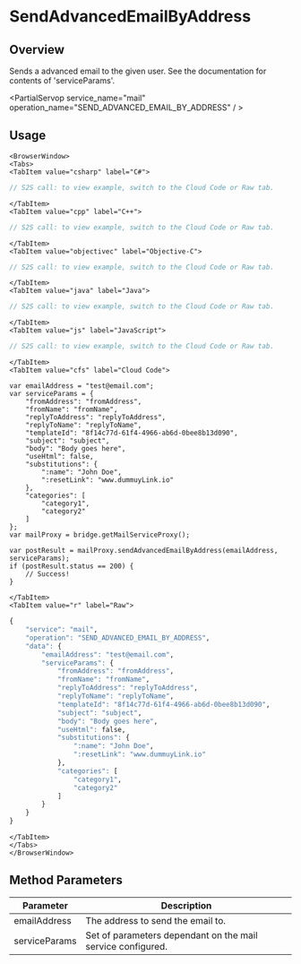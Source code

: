 # SendAdvancedEmailByAddress
## Overview
Sends a advanced email to the given user. 
 See the documentation for contents of 'serviceParams'.

<PartialServop service_name="mail" operation_name="SEND_ADVANCED_EMAIL_BY_ADDRESS" / >

## Usage

```mdx-code-block
<BrowserWindow>
<Tabs>
<TabItem value="csharp" label="C#">
```

```csharp
// S2S call: to view example, switch to the Cloud Code or Raw tab.
```

```mdx-code-block
</TabItem>
<TabItem value="cpp" label="C++">
```

```cpp
// S2S call: to view example, switch to the Cloud Code or Raw tab.
```

```mdx-code-block
</TabItem>
<TabItem value="objectivec" label="Objective-C">
```

```objectivec
// S2S call: to view example, switch to the Cloud Code or Raw tab.
```

```mdx-code-block
</TabItem>
<TabItem value="java" label="Java">
```

```java
// S2S call: to view example, switch to the Cloud Code or Raw tab.
```

```mdx-code-block
</TabItem>
<TabItem value="js" label="JavaScript">
```

```javascript
// S2S call: to view example, switch to the Cloud Code or Raw tab.
```

```mdx-code-block
</TabItem>
<TabItem value="cfs" label="Cloud Code">
```

```cfscript
var emailAddress = "test@email.com";
var serviceParams = {
	"fromAddress": "fromAddress",
	"fromName": "fromName",
	"replyToAddress": "replyToAddress",
	"replyToName": "replyToName",
	"templateId": "8f14c77d-61f4-4966-ab6d-0bee8b13d090",
	"subject": "subject",
	"body": "Body goes here",
	"useHtml": false,
	"substitutions": {
		":name": "John Doe",
		":resetLink": "www.dummuyLink.io"
	},
	"categories": [
		"category1",
		"category2"
	]
};
var mailProxy = bridge.getMailServiceProxy();

var postResult = mailProxy.sendAdvancedEmailByAddress(emailAddress, serviceParams);
if (postResult.status == 200) {
    // Success!
}
```

```mdx-code-block
</TabItem>
<TabItem value="r" label="Raw">
```

```r
{
	"service": "mail",
	"operation": "SEND_ADVANCED_EMAIL_BY_ADDRESS",
	"data": {
		"emailAddress": "test@email.com",
		"serviceParams": {
			"fromAddress": "fromAddress",
			"fromName": "fromName",
			"replyToAddress": "replyToAddress",
			"replyToName": "replyToName",
			"templateId": "8f14c77d-61f4-4966-ab6d-0bee8b13d090",
			"subject": "subject",
			"body": "Body goes here",
			"useHtml": false,
			"substitutions": {
				":name": "John Doe",
				":resetLink": "www.dummuyLink.io"
			},
			"categories": [
				"category1",
				"category2"
			]
		}
	}
}
```

```mdx-code-block
</TabItem>
</Tabs>
</BrowserWindow>
```

## Method Parameters
Parameter | Description
--------- | -----------
emailAddress | The address to send the email to. 
serviceParams | Set of parameters dependant on the mail service configured. 


